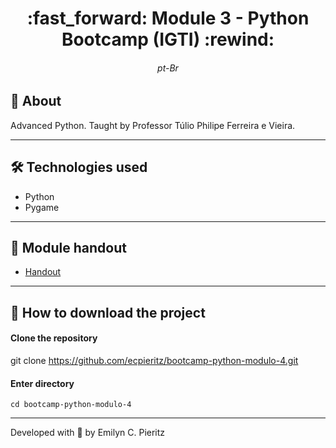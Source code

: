 <h1 align = "center"> :fast_forward: Module 3 - Python Bootcamp (IGTI) :rewind: </h1>
<h6 align = "center"> pt-Br </h6>

## 📖 About
<p>Advanced Python. Taught by Professor Túlio Philipe Ferreira e Vieira.</p>

---

## 🛠 Technologies used
- Python
- Pygame 

---

## 📝 Module handout
- <a href="https://github.com/ecpieritz/bootcamp-python-modulo-4/blob/main/Apostila%20-%20M%C3%B3dulo%204%20-%20Bootcamp%20Desenvolvedor(a)%20Python.pdf" target="_blank">Handout</a>

---

## 🚀 How to download the project
#### Clone the repository
git clone https://github.com/ecpieritz/bootcamp-python-modulo-4.git

#### Enter directory
`cd bootcamp-python-modulo-4`

---
Developed with 💙 by Emilyn C. Pieritz
